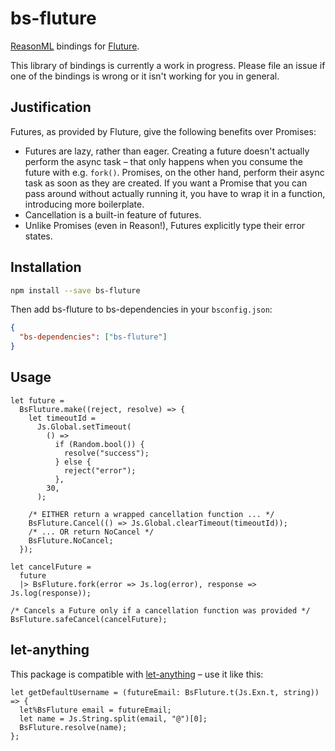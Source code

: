 # bs-fluture

[ReasonML](https://reasonml.github.io/) bindings for [Fluture](https://github.com/fluture-js/Fluture).

This library of bindings is currently a work in progress. Please file an issue if one of the bindings is wrong or it isn't working for you in general.

## Justification

Futures, as provided by Fluture, give the following benefits over Promises:

- Futures are lazy, rather than eager. Creating a future doesn't actually perform the async task – that only happens when you consume the future with e.g. `fork()`. Promises, on the other hand, perform their async task as soon as they are created. If you want a Promise that you can pass around without actually running it, you have to wrap it in a function, introducing more boilerplate.
- Cancellation is a built-in feature of futures.
- Unlike Promises (even in Reason!), Futures explicitly type their error states.

## Installation

```sh
npm install --save bs-fluture
```

Then add bs-fluture to bs-dependencies in your `bsconfig.json`:

```json
{
  "bs-dependencies": ["bs-fluture"]
}
```

## Usage

```reason
let future =
  BsFluture.make((reject, resolve) => {
    let timeoutId =
      Js.Global.setTimeout(
        () =>
          if (Random.bool()) {
            resolve("success");
          } else {
            reject("error");
          },
        30,
      );

    /* EITHER return a wrapped cancellation function ... */
    BsFluture.Cancel(() => Js.Global.clearTimeout(timeoutId));
    /* ... OR return NoCancel */
    BsFluture.NoCancel;
  });

let cancelFuture =
  future
  |> BsFluture.fork(error => Js.log(error), response => Js.log(response));

/* Cancels a Future only if a cancellation function was provided */
BsFluture.safeCancel(cancelFuture);
```

## let-anything

This package is compatible with [let-anything](https://github.com/jaredly/let-anything) – use it like this:

```reason
let getDefaultUsername = (futureEmail: BsFluture.t(Js.Exn.t, string)) => {
  let%BsFluture email = futureEmail;
  let name = Js.String.split(email, "@")[0];
  BsFluture.resolve(name);
};
```
